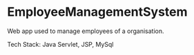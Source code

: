 # EmployeeManagementSystem
  Web app used to manage employees of a organisation.

Tech Stack: Java Servlet, JSP, MySql

